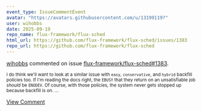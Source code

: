 ```yaml
---
event_type: IssueCommentEvent
avatar: "https://avatars.githubusercontent.com/u/13199119?"
user: wihobbs
date: 2025-09-19
repo_name: flux-framework/flux-sched
html_url: https://github.com/flux-framework/flux-sched/issues/1383
repo_url: https://github.com/flux-framework/flux-sched
---
```


<a href='https://github.com/wihobbs' target='_blank'>wihobbs</a> commented on issue <a href='https://github.com/flux-framework/flux-sched/issues/1383' target='_blank'>flux-framework/flux-sched#1383</a>.

<small>I do think we'll want to look at a similar issue with `easy`, `conservative`, and `hybrid` backfill policies too. If I'm reading the docs right, the `EBUSY` that they return on an unsatisfiable job _should_ be `ENODEV`. Of course, with those policies, the system never gets stopped up because backfill is on. ...</small>

<a href='https://github.com/flux-framework/flux-sched/issues/1383' target='_blank'>View Comment</a>